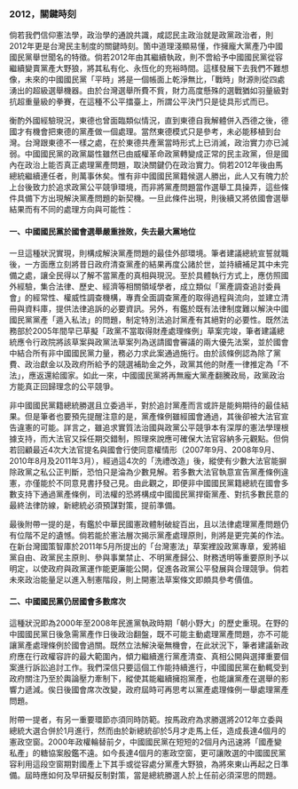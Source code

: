 ### 2012，關鍵時刻

倘若我們信仰憲法學，政治學的通說共識，咸認民主政治就是政黨政治者，則2012年更是台灣民主制度的關鍵時刻。箇中道理淺顯易懂，作擁龐大黨產乃中國國民黨舉世聞名的特徵。倘若2012年由其繼續執政，則不啻給予中國國民黨從容繼續變賣黨產大野狼，將其私有化、永恆化的充裕時間。這樣發展下去我們不難想像，未來的中國國民黨「平時」將是一個帳面上乾淨無比，「戰時」財源則從四處湧出的超級選舉機器。由於台灣選舉所費不貲，財力高度懸殊的選戰猶如羽量級對抗超重量級的拳賽，在這種不公平擂臺上，所謂公平決鬥只是徒具形式而已。

衡酌外國經驗現況，東德也曾面臨類似情況，直到東德自我解體併入西德之後，德國才有機會把東德的黨產做一個處理。當然東德模式只是參考，未必能移植到台灣。台灣跟東德不一樣之處，在於東德共產黨當時形式上已消滅，政治實力亦已減弱。中國國民黨的政黨屬性雖然已由威權革命政黨轉變成正常的民主政黨，但是國內在政治上能否真正處理黨產問題，取決關鍵仍在政治實力。倘若2012年後由馬總統繼續連任者，則萬事休矣。惟有非中國國民黨籍候選人勝出，此人又有魄力於上台後致力於追求政黨公平競爭環境，而非將黨產問題當作選舉工具操弄，這些條件具備下方出現解決黨產問題的新契機。一旦此條件出現，則後續又將依國會選舉結果而有不同的處理方向與可能性：

#### 一、中國國民黨於國會選舉嚴重挫敗，失去最大黨地位

一旦這種狀況實現，則構成解決黨產問題的最佳外部環境。筆者建議總統宣誓就職後，一方面應立刻將昔日政府清查黨產的結果再度公諸於世，並持續補足其中未完備之處，讓全民得以了解不當黨產的真相與現況。至於具體執行方式上，應仿照國外經驗，集合法律、歷史、經濟等相關領域學者，成立類似「黨產調查追討委員會」的經常性、權威性調查機構，專責全面調查黨產的取得過程與流向，並建立清冊與資料庫，提供法律追訴的必要資訊。另外，有鑑於既有法律制度難以解決中國國民黨黨產「遁入私法」的問題，制定特別法追討黨產有其絕對的必要性。既然法務部於2005年間早已草擬「政黨不當取得財產處理條例」草案完竣，筆者建議總統應令行政院將該草案與政黨法草案列為送請國會審議的兩大優先法案，並於國會中結合所有非中國國民黨力量，務必力求此案通過施行。由於該條例認為除了黨費、政治獻金以及政府所給予的競選補助金之外，政黨其他的財產一律推定為「不法」，應返還給國家。如此一來，中國國民黨將再無龐大黨產翻騰政局，政黨政治方能真正回歸理念的公平競爭。

非中國國民黨籍總統勝選且立委過半，對於追討黨產而言或許是能夠期待的最佳結果。但是筆者也要預先提醒注意的是，黨產條例雖經國會通過，其後卻被大法官宣告違憲的可能。詳言之，雖追求實質法治國與政黨公平競爭本有深厚的憲法學理根據支持，而大法官又採任期交錯制，照理來說應可確保大法官容納多元觀點。但倘若回顧最近4次大法官提名與國會行使同意權情形（2007年9月、2008年9月、2010年8月及2011年3月），經過這4次的「洗禮改造」後，縱使有少數大法官能摒除政黨之私公正判斷，恐怕只是淪為少數見解。若多數大法官執意宣告黨產條例違憲，亦僅能於不同意見書抒發己見。由此觀之，即便非中國國民黨籍總統在國會多數支持下通過黨產條例，司法權的恐將構成中國國民黨捍衛黨產、對抗多數民意的最終法律防線，新總統必須預謀對策，提前準備。

最後附帶一提的是，有鑑於中華民國憲政體制破綻百出，且以法律處理黨產問題仍有位階不足的遺憾。倘若能於憲法層次揭示黨產處理原則，則將是更完美的作法。在新台灣國策智庫於2011年5月所提出的「台灣憲法」草案裡設政黨專章，爰將組黨自由、政黨民主原則、參與事業禁止、不明黨產歸公、財務透明等重要原則予以明定，以使政府與政黨運作能更廉能公開，促進各政黨公平發展與合理競爭。倘若未來政治能量足以進入制憲階段，則上開憲法草案條文即頗具參考價值。

#### 二、中國國民黨仍居國會多數席次

這種狀況即為2000年至2008年民進黨執政時期「朝小野大」的歷史重現。在野的中國國民黨日後急需黨產作日後政治翻盤，既不可能主動處理黨產問題，亦不可能讓黨產處理條例於國會過關。既然立法解決毫無機會，在此狀況下，筆者建議新政府應在行政權容許的最大範圍內，傾力繼續進行黨產清查、真相公開與選擇重要個案進行訴訟追討工作。我們深信只要這個工作能持續進行，中國國民黨在動輒受到政府關注乃至於輿論壓力牽制下，縱使其能繼續擁抱黨產，也能讓黨產在選舉的影響力遞減。俟日後國會席次改變，政府屆時可再思考以黨產處理條例一舉處理黨產問題。

附帶一提者，有另一重要環節亦須同時防範。按馬政府為求勝選將2012年立委與總統大選合併於1月進行，然而由於新總統卻於5月才走馬上任，造成長達4個月的憲政空窗。2000年政權輪替前夕，中國國民黨在短短的2個月內迅速將「國產變私產」的糖協案殷鑑不遠。如今長達4個月的憲政空窗，更可讓敗選的中國國民黨容利用這段空窗期對國產上下其手或從容處分黨產大野狼，為將來東山再起之日準備。屆時應如何及早研擬反制對策，當是總統勝選人於上任前必須深思的問題。

